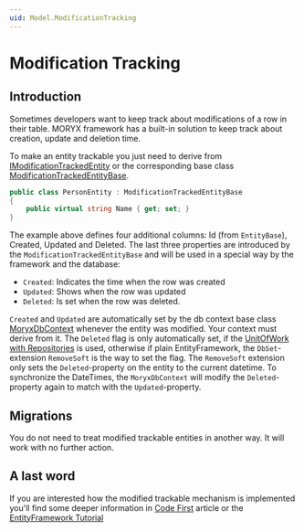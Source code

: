 ```yaml
---
uid: Model.ModificationTracking
---
```

# Modification Tracking

## Introduction

Sometimes developers want to keep track about modifications of a row in their table. MORYX framework has a built-in solution to keep track about creation, update and deletion time.

To make an entity trackable you just need to derive from [IModificationTrackedEntity](/src/Moryx.Model/IEntity.cs) or the corresponding base class [ModificationTrackedEntityBase](/src/Moryx.Model/ModificationTrackedEntityBase.cs).

````cs
public class PersonEntity : ModificationTrackedEntityBase
{
    public virtual string Name { get; set; }
}
````

The example above defines four additional columns: Id (from `EntityBase`), Created, Updated and Deleted. The last three properties are introduced by the `ModificationTrackedEntityBase` and will be used in a special way by the framework and the database:

- `Created`: Indicates the time when the row was created
- `Updated`: Shows when the row was updated
- `Deleted`: Is set when the row was deleted.

`Created` and `Updated` are automatically set by the db context base class [MoryxDbContext](/src/Moryx.Model/MoryxDbContext.cs) whenever the entity was modified. Your context must derive from it. The `Deleted` flag is only automatically set, if the [UnitOfWork with Repositories](UnitOfWorkPattern.md) is used, otherwise if plain EntityFramework, the `DbSet`-extension `RemoveSoft` is the way to set the flag. The `RemoveSoft` extension only sets the `Deleted`-property on the entity to the current datetime. To synchronize the DateTimes, the `MoryxDbContext` will modify the `Deleted`-property again to match with the `Updated`-property.

## Migrations

You do not need to treat modified trackable entities in another way. It will work with no further action.

## A last word

If you are interested how the modified trackable mechanism is implemented you'll find some deeper information in [Code First](/docs/tutorials/data-model/CodeFirst.md) article or the [EntityFramework Tutorial](https://www.entityframeworktutorial.net/faq/set-created-and-modified-date-in-efcore.aspx)